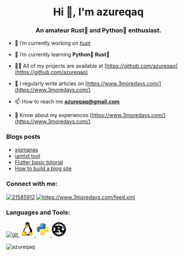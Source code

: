 <h1 align="center">Hi 👋, I'm azureqaq</h1>
<h3 align="center">An amateur Rust🦀️ and Python🐍 enthusiast.</h3>

- 🔭 I’m currently working on [tjupt](https://github.com/tjupt)

- 🌱 I’m currently learning **Python🐍 Rust🦀**

- 👨‍💻 All of my projects are available at [https://github.com/azureqaq](https://github.com/azureqaq)

- 📝 I regularly write articles on [https://www.3moredays.com/](https://www.3moredays.com/)

- 📫 How to reach me **azureqaq@gmail.com**

- 📄 Know about my experiences [https://www.3moredays.com/](https://www.3moredays.com/)

### Blogs posts
<!-- BLOG-POST-LIST:START -->
- [xigmanas](https://www.3moredays.com/2022-11-28-xigmanas/)
- [iamtxt tool](https://www.3moredays.com/2022-11-28-iamtxt-tool/)
- [Flutter basic tutorial](https://www.3moredays.com/2022-11-21-learn-flutter/)
- [How to build a blog site](https://www.3moredays.com/2022-11-20-how-to-build-a-blog-site/)
<!-- BLOG-POST-LIST:END -->

<h3 align="left">Connect with me:</h3>
<p align="left">
<a href="https://stackoverflow.com/users/21585912" target="blank"><img align="center" src="https://raw.githubusercontent.com/rahuldkjain/github-profile-readme-generator/master/src/images/icons/Social/stack-overflow.svg" alt="21585912" height="30" width="40" /></a>
<a href="/https://www.3moredays.com/feed.xml" target="blank"><img align="center" src="https://raw.githubusercontent.com/rahuldkjain/github-profile-readme-generator/master/src/images/icons/Social/rss.svg" alt="https://www.3moredays.com/feed.xml" height="30" width="40" /></a>
</p>

<h3 align="left">Languages and Tools:</h3>
<p align="left"> <a href="https://git-scm.com/" target="_blank" rel="noreferrer"> <img src="https://www.vectorlogo.zone/logos/git-scm/git-scm-icon.svg" alt="git" width="40" height="40"/> </a> <a href="https://www.linux.org/" target="_blank" rel="noreferrer"> <img src="https://raw.githubusercontent.com/devicons/devicon/master/icons/linux/linux-original.svg" alt="linux" width="40" height="40"/> </a> <a href="https://www.python.org" target="_blank" rel="noreferrer"> <img src="https://raw.githubusercontent.com/devicons/devicon/master/icons/python/python-original.svg" alt="python" width="40" height="40"/> </a> <a href="https://www.rust-lang.org" target="_blank" rel="noreferrer"> <img src="https://raw.githubusercontent.com/devicons/devicon/master/icons/rust/rust-plain.svg" alt="rust" width="40" height="40"/> </a> </p>

<p><img align="center" src="https://github-readme-stats.vercel.app/api/top-langs?username=azureqaq&show_icons=true&locale=en&layout=compact" alt="azureqaq" /></p>

